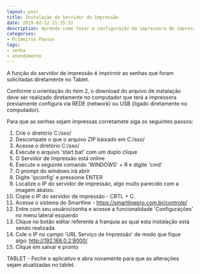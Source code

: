 ```yaml
---
layout: post
title: Instalação do Servidor de Impressão
date: 2019-02-12 21:35:22
description: Aprenda como fazer a configuração da impressora de impressão
categories: 
- Primeiros Passos
tags:
- senha 
- atendimento
---
```


A função do servidor de impressão é imprirmir as senhas que foram solicitadas diretamente no Tablet.

Conforme o orientação do item 2, o download do arquivo de instalação deve ser realizado diretamente no computador que terá a impressora previamente configura via REDE (network) ou USB (ligado diretamente no computador).

Para que as senhas sejam impressas corretamete siga os seguintes passos:

1. Crie o diretório C:/sso/
2. Descompate o que o arquivo ZIP baixado em C:/sso/
3. Acesse o diretório C:/sso/
4. Execute o arquivo 'start.bat' com um duplo clique
5. O Servidor de Impressão está online
6. Execute o seguinte comando 'WINDOWS' + R e digite 'cmd'
7. O prompt do windows irá abrir
8. Digite 'ipconfig' e pressione ENTER
9. Localize o IP do servidor de impressão, algo muito parecido com a imagem abaixo.
10. Copie o IP do servidor de impressão - CRTL + C.
11. Acesse o sistema do Smartline - https://smartlinepro.com.br/controle/
12. Entre com seu usuário/senha e acesse a funcionalidade 'Configurações' no menu lateral esquerdo
13. Clique no botão editar referente à franquia ao qual esta instalação está sendo realizada
14. Cole o IP no campo 'URL Serviço de Impressão' de modo que fique algo: http://192.168.0.2:9000/
15. Clique em salvar e pronto

TABLET - Feche o aplicativo e abra novamente para que as alterações sejam atualizadas no tablet.

